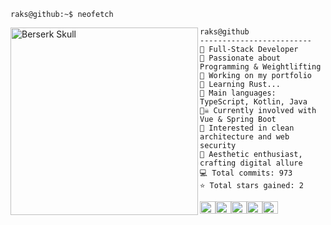 ```console
raks@github:~$ neofetch
```

<img src="https://github.com/Rakioth/Rakioth/assets/75569411/92271ff7-6ea0-43cd-b23f-d81b32f374ac" alt="Berserk Skull" align="left" width="300"/> 

```
raks@github
-------------------------
🏫 Full-Stack Developer
🔎 Passionate about Programming & Weightlifting
🔭 Working on my portfolio
🌱 Learning Rust...
🌟 Main languages: TypeScript, Kotlin, Java 
🏴‍☠️ Currently involved with Vue & Spring Boot
🚩 Interested in clean architecture and web security
💖 Aesthetic enthusiast, crafting digital allure
💻 Total commits: 973
⭐ Total stars gained: 2
```

<img src="https://github.com/Rakioth/Rakioth/assets/75569411/5eba02aa-8f9e-461e-b430-d964abfb047e" alt="#b6cbcc" width="25" height="20"/><img src="https://github.com/Rakioth/Rakioth/assets/75569411/cdde10bf-698c-40df-833f-098004d06c12" alt="#230202" width="25" height="20"/><img src="https://github.com/Rakioth/Rakioth/assets/75569411/f9cf6d45-d827-42cf-9b72-37b7f511c9d1" alt="#4d6654" width="25" height="20"/><img src="https://github.com/Rakioth/Rakioth/assets/75569411/45b3024e-dd0d-4c79-b105-84e2f030c37a" alt="#293731" width="25" height="20"/><img src="https://github.com/Rakioth/Rakioth/assets/75569411/047a6b5d-417f-4806-a730-29fa1bdee863" alt="#5c0404" width="25" height="20"/>
